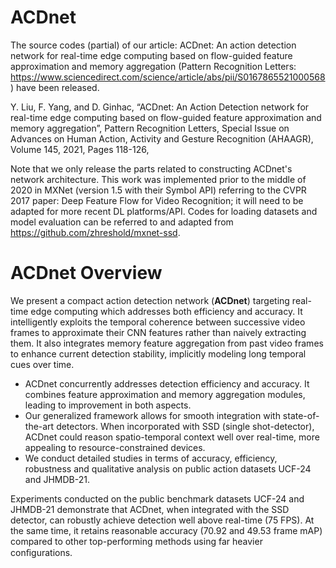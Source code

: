 # ACDnet
The source codes (partial) of our article: ACDnet: An action detection network for real-time edge computing based on flow-guided feature approximation and memory aggregation (Pattern Recognition Letters: https://www.sciencedirect.com/science/article/abs/pii/S0167865521000568) have been released. 

Y. Liu, F. Yang, and D. Ginhac, “ACDnet: An Action Detection network for real-time edge computing based on flow-guided feature approximation and memory aggregation”, Pattern Recognition Letters, Special Issue on Advances on Human Action, Activity and Gesture Recognition (AHAAGR), Volume 145, 2021, Pages 118-126,

Note that we only release the parts related to constructing ACDnet's network architecture. This work was implemented prior to the middle of 2020 in MXNet (version 1.5 with their Symbol API) referring to the CVPR 2017 paper: Deep Feature Flow for Video Recognition; it will need to be adapted for more recent DL platforms/API. Codes for loading datasets and model evaluation can be referred to and adapted from https://github.com/zhreshold/mxnet-ssd.

# ACDnet Overview
We present a compact action detection network (**ACDnet**) targeting real-time edge computing which addresses both efficiency and accuracy. It intelligently exploits the temporal coherence between successive video frames to approximate their CNN features rather than naively extracting them. It also integrates memory feature aggregation from past video frames to enhance current detection stability, implicitly modeling long temporal cues over time.

* ACDnet concurrently addresses detection efficiency and accuracy. It combines feature approximation and memory aggregation modules, leading to improvement in both aspects.
* Our generalized framework allows for smooth integration with state-of-the-art detectors. When incorporated with SSD (single shot-detector), ACDnet could reason spatio-temporal context well over real-time, more appealing to resource-constrained devices.
* We conduct detailed studies in terms of accuracy, efficiency, robustness and qualitative analysis on public action datasets UCF-24 and JHMDB-21.

Experiments conducted on the public benchmark datasets UCF-24 and JHMDB-21 demonstrate that ACDnet, when integrated with the SSD detector, can robustly achieve detection well above real-time (75 FPS). At the same time, it retains reasonable accuracy (70.92 and 49.53 frame mAP) compared to other top-performing methods using far heavier conﬁgurations.
